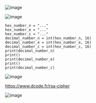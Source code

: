 ![image](https://github.com/stensil4rt/CodeBy/assets/62753044/d1081888-7829-484e-8614-b15bba4089a8)

![image](https://github.com/stensil4rt/CodeBy/assets/62753044/4c6b1737-294c-4cb8-8478-db277246fa10)

```
hex_number_n = "..."
hex_number_e = "..."
hex_number_c = "..."
decimal_number_n = int(hex_number_n, 16)
decimal_number_e = int(hex_number_e, 16)
decimal_number_c = int(hex_number_c, 16)
print(decimal_number_n)
print()
print(decimal_number_e)
print()
print(decimal_number_c)
```

![image](https://github.com/stensil4rt/CodeBy/assets/62753044/0132cd99-2b76-46b1-95e8-4138c21a870c)

https://www.dcode.fr/rsa-cipher

![image](https://github.com/stensil4rt/CodeBy/assets/62753044/17bd6f79-0427-457d-bc65-bce08238c22a)
